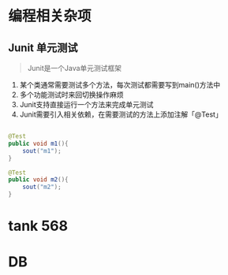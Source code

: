 # 编程相关杂项

## Junit 单元测试

> Junit是一个Java单元测试框架

1. 某个类通常需要测试多个方法，每次测试都需要写到main()方法中
2. 多个功能测试时来回切换操作麻烦
3. Junit支持直接运行一个方法来完成单元测试
4. Junit需要引入相关依赖，在需要测试的方法上添加注解「@Test」

```Java

@Test
public void m1(){
    sout("m1");
}

@Test
public void m2(){
    sout("m2");
}
```

# tank 568

# DB